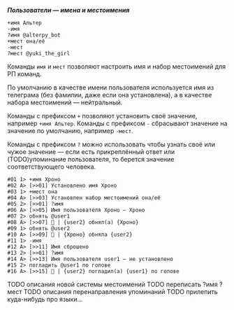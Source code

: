 *__Пользователи — имена и местоимения__*

```
+имя Альтер
-имя
?имя @alterpy_bot
+мест она/её
-мест
?мест @yuki_the_girl
```

Команды `имя` и `мест` позволяют настроить имя и набор местоимений для РП команд.

По умолчанию в качестве имени пользователя используется имя из телеграма (без фамилии, даже если она установлена), а в качестве набора местоимений — нейтральный.

Команды с префиксом `+` позволяют установить своё значение, например `+имя Альтер`. Команды с префиксом `-` сбрасывают значение на значение по умолчанию, например `-мест`.

Команды с префиксом `?` можно использовать чтобы узнать своё или чужое значение — если есть прикреплённый ответ или (TODO)упоминание пользователя, то берется значение соответствующего человека.

```
#01 1> +имя Хроно
#02 A> [>>01] Установлено имя Хроно
#03 1> +мест она
#04 A> [>>03] Установлен набор местоимений она/её
#05 2> [>>01] ?имя
#06 A> [>>05] Имя пользователя Хроно — Хроно
#07 2> обнять @user1
#08 A> [>>07] 🤗 | {user2} обнял(а) {Хроно}
#09 1> обнять @user2
#10 A> [>>09] 🤗 | {Хроно} обняла {user2}
#11 1> -имя
#12 A> [>>11] Имя сброшено
#13 2> [>>01] ?имя
#14 A> [>>13] Имя пользователя user1 — не установлено
#15 2> погладить @user1 по голове
#16 A> [>>15] 🤗 | {user2} погладил(а) {user1} по голове
```

TODO описания новой системы местоимений
TODO переписать ?имя ?мест
TODO описания перенаправления упоминаний
TODO прилепить куда-нибудь про языки...
